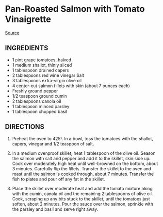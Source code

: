 # Pan-Roasted Salmon with Tomato Vinaigrette

[Source](https://www.foodandwine.com/recipes/pan-roasted-salmon-tomato-vinaigrette)

## INGREDIENTS

- 1 pint grape tomatoes, halved 
- 1 medium shallot, thinly sliced 
- 1 tablespoon drained capers 
- 2 tablespoons red wine vinegar Salt 
- 3 tablespoons extra-virgin olive oil 
- 4 center-cut salmon fillets with skin (about 7 ounces each) 
- Freshly ground pepper 
- 1/2 teaspoon ground cumin 
- 2 tablespoons canola oil 
- 1 tablespoon minced parsley 
- 1 tablespoon chopped basil

## DIRECTIONS

1) Preheat the oven to 425°. In a bowl, toss the tomatoes with the shallot, capers, vinegar and 1/2 teaspoon of salt.

2) In a medium ovenproof skillet, heat 1 tablespoon of the olive oil. Season the salmon with salt and pepper and add it to the skillet, skin side up. Cook over moderately high heat until well-browned on the bottom, about 3 minutes. Carefully flip the fillets. Transfer the skillet to the oven and roast until the salmon is cooked through, about 7 minutes. Transfer the fish to plates and pour off any fat in the skillet.

3) Place the skillet over moderate heat and add the tomato mixture along with the cumin, canola oil and the remaining 2 tablespoons of olive oil. Cook, scraping up any bits stuck to the skillet, until the tomatoes just soften, about 2 minutes. Pour the sauce over the salmon, sprinkle with the parsley and basil and serve right away.



